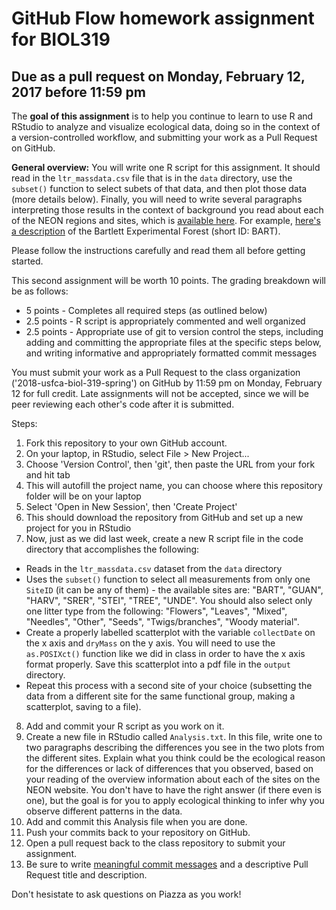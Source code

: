 # GitHub Flow homework assignment for BIOL319
## Due as a pull request on Monday, February 12, 2017 before 11:59 pm

The **goal of this assignment** is to help you continue to learn to use R and RStudio to analyze and visualize ecological data, doing so in the context of a version-controlled workflow, and submitting your work as a Pull Request on GitHub.

**General overview:** You will write one R script for this assignment. It should read in the `ltr_massdata.csv` file that is in the `data` directory, use the `subset()` function to select subets of that data, and then plot those data (more details below). Finally, you will need to write several paragraphs interpreting those results in the context of background you read about each of the NEON regions and sites, which is [available here](http://www.neonscience.org/field-sites/field-sites-map/list). For example, [here's a description](http://www.neonscience.org/field-sites/field-sites-map/BART) of the Bartlett Experimental Forest (short ID: BART).

Please follow the instructions carefully and read them all before getting started.

This second assignment will be worth 10 points. The grading breakdown will be as follows:

* 5 points - Completes all required steps (as outlined below)
* 2.5 points - R script is appropriately commented and well organized
* 2.5 points - Appropriate use of git to version control the steps, including adding and committing the appropriate files at the specific steps below, and writing informative and appropriately formatted commit messages

You must submit your work as a Pull Request to the class organization ('2018-usfca-biol-319-spring') on GitHub by 11:59 pm on Monday, February 12 for full credit. Late assignments will not be accepted, since we will be peer reviewing each other's code after it is submitted.

Steps:

1. Fork this repository to your own GitHub account.
2. On your laptop, in RStudio, select File > New Project...
3. Choose 'Version Control', then 'git', then paste the URL from your fork and hit tab
4. This will autofill the project name, you can choose where this repository folder will be on your laptop
5. Select 'Open in New Session', then 'Create Project'
6. This should download the repository from GitHub and set up a new project for you in RStudio
7. Now, just as we did last week, create a new R script file in the code directory that accomplishes the following:
  * Reads in the `ltr_massdata.csv` dataset from the `data` directory
  * Uses the `subset()` function to select all measurements from only one `SiteID` (it can be any of them) - the available sites are: "BART", "GUAN", "HARV", "SRER", "STEI", "TREE", "UNDE". You should also select only one litter type from the following: "Flowers", "Leaves", "Mixed", "Needles", "Other", "Seeds", "Twigs/branches", "Woody material".
  * Create a properly labelled scatterplot with the variable `collectDate` on the x axis and `dryMass` on the y axis. You will need to use the `as.POSIXct()` function like we did in class in order to have the x axis format properly. Save this scatterplot into a pdf file in the `output` directory.
  * Repeat this process with a second site of your choice (subsetting the data from a different site for the same functional group, making a scatterplot, saving to a file).
8. Add and commit your R script as you work on it.
8. Create a new file in RStudio called `Analysis.txt`. In this file, write one to two paragraphs describing the differences you see in the two plots from the different sites. Explain what you think could be the ecological reason for the differences or lack of differences that you observed, based on your reading of the overview information about each of the sites on the NEON website. You don't have to have the right answer (if there even is one), but the goal is for you to apply ecological thinking to infer why you observe different patterns in the data.
9. Add and commit this Analysis file when you are done.
10. Push your commits back to your repository on GitHub.
11. Open a pull request back to the class repository to submit your assignment.
12. Be sure to write [meaningful commit messages](https://chris.beams.io/posts/git-commit/) and a descriptive Pull Request title and description.

Don't hesistate to ask questions on Piazza as you work!
